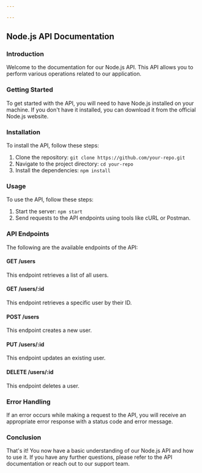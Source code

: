 ```yaml
---

---
```

## Node.js API Documentation

### Introduction
Welcome to the documentation for our Node.js API. This API allows you to perform various operations related to our application.

### Getting Started
To get started with the API, you will need to have Node.js installed on your machine. If you don't have it installed, you can download it from the official Node.js website.

### Installation
To install the API, follow these steps:
1. Clone the repository: `git clone https://github.com/your-repo.git`
2. Navigate to the project directory: `cd your-repo`
3. Install the dependencies: `npm install`

### Usage
To use the API, follow these steps:
1. Start the server: `npm start`
2. Send requests to the API endpoints using tools like cURL or Postman.

### API Endpoints
The following are the available endpoints of the API:

#### GET /users
This endpoint retrieves a list of all users.

#### GET /users/:id
This endpoint retrieves a specific user by their ID.

#### POST /users
This endpoint creates a new user.

#### PUT /users/:id
This endpoint updates an existing user.

#### DELETE /users/:id
This endpoint deletes a user.

### Error Handling
If an error occurs while making a request to the API, you will receive an appropriate error response with a status code and error message.

### Conclusion
That's it! You now have a basic understanding of our Node.js API and how to use it. If you have any further questions, please refer to the API documentation or reach out to our support team.
